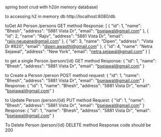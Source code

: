 spring boot crud with h2(in memory database)

to accessing h2 in memory db
http://localhost:8080/db


toGet All Person
/persons GET method
Response:
[
    {
        "id": 1,
        "name": "Bhesh",
        "address": "5881 Vista Dr",
        "email": "bsejawal@gmail.com"
    },
    {
        "id": 2,
        "name": "Rajiv",
        "address": "5881 Vista Dr",
        "email": "rajiv.neupane@gmail.com"
    },
    {
        "id": 3,
        "name": "Dipen",
        "address": "Vista Dr #820",
        "email": "dipen.awasthi@gmail.com"
    },
    {
        "id": 4,
        "name": "Netra Sejawal",
        "address": "New York",
        "email": "netra.sejawal@gmail.com"
    }
]

to get a single Person
/person/{id} GET method
Response:
{
    "id": 1,
    "name": "Bhesh",
    "address": "5881 Vista Dr",
    "email": "bsejawal@gmail.com"
}


to Create a Person
/person POST method
request:
{
    "id": 1,
    "name": "Bhesh",
    "address": "5881 Vista Dr",
    "email": "bsejawal@gmail.com"
}
Response: 
{
    "id": 1,
    "name": "Bhesh",
    "address": "5881 Vista Dr",
    "email": "bsejawal@gmail.com"
}

to Update Person
/person/{id} PUT method
Request:
{
    "id": 1,
    "name": "Bhesh",
    "address": "5881 Vista Dr",
    "email": "bsejawal@gmail.com"
}
Response:
{
    "id": 1,
    "name": "Bhesh",
    "address": "5881 Vista Dr",
    "email": "bsejawal@gmail.com"
}

To Delete Person
/person/{id} DELETE method
Response code should be 200

